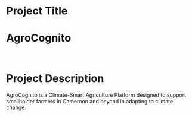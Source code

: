 # Project Title
<h1>AgroCognito</h1>  </br>

# Project Description
AgroCognito is a Climate-Smart Agriculture Platform designed to support smallholder farmers in Cameroon and beyond in adapting to climate change.
